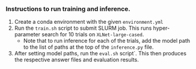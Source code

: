 ### Instructions to run training and inference.

1) Create a conda environment with the given `environment.yml`
2) Run the `train.sh` script to submit SLURM job. This runs hyper-parameter search for 10 trials on `XLNet-large-cased`.
    - Note that to run inference for each of the trials, add the model path to the list of paths at the top of the `inference.py` file.
3) After setting model paths, run the `eval.sh` script`. This then produces the respective answer files and evaluation results.
